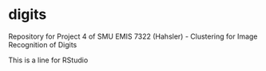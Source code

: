 # digits
Repository for Project 4 of SMU EMIS 7322 (Hahsler) - Clustering for Image Recognition of Digits

This is a line for RStudio